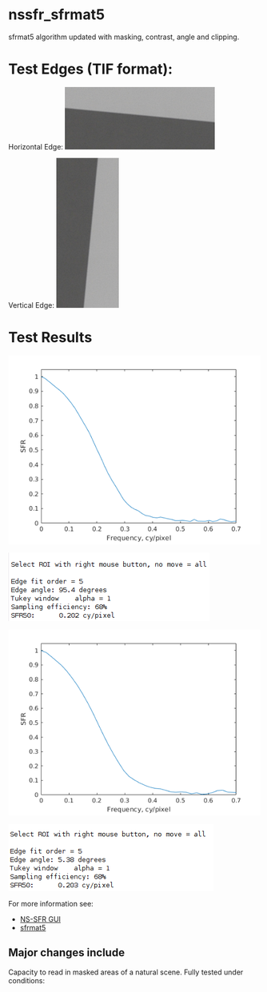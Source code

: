 # nssfr_sfrmat5
sfrmat5 algorithm updated with masking, contrast, angle and clipping.

# Test Edges (TIF format):
Horizontal Edge:
![horizontal edge](https://github.com/danieleceUL/nssfr_sfrmat5/blob/main/test_images/h_edge.png)

Vertical Edge:
![vertical edge](https://github.com/danieleceUL/nssfr_sfrmat5/blob/main/test_images/v_edge.png)

# Test Results
![horizontal edge](https://github.com/danieleceUL/nssfr_sfrmat5/blob/main/test_results/h_edge_meas.png)

![horizontal edge terminal output](https://github.com/danieleceUL/nssfr_sfrmat5/blob/main/test_results/h_edge_result.png)

![vertical edge](https://github.com/danieleceUL/nssfr_sfrmat5/blob/main/test_results/v_edge_meas.png)

![vertical edge terminal output](https://github.com/danieleceUL/nssfr_sfrmat5/blob/main/test_results/v_edge_result.png)




For more information see:
- [NS-SFR GUI](#https://github.com/OlivervZ11/NSSFR-GUI)
- [sfrmat5](#http://burnsdigitalimaging.com/software/sfrmat/iso12233-sfrmat5/)

## Major changes include
Capacity to read in masked areas of a natural scene. Fully tested under conditions:
